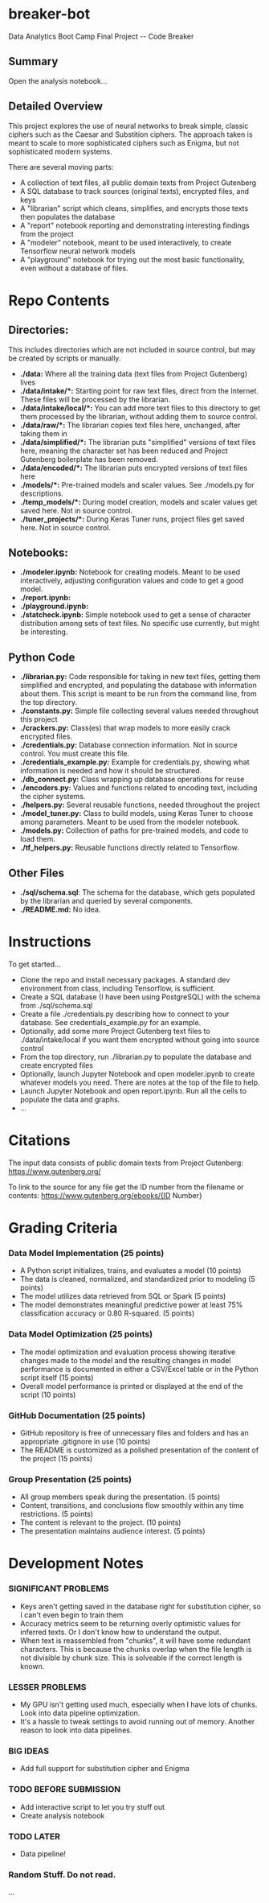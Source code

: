 # breaker-bot
Data Analytics Boot Camp Final Project -- Code Breaker

## Summary
Open the analysis notebook...

## Detailed Overview

This project explores the use of neural networks to break simple, classic ciphers such as the Caesar and Substition ciphers. The approach taken is meant to scale to more sophisticated ciphers such as Enigma, but not sophisticated modern systems.

There are several moving parts:
* A collection of text files, all public domain texts from Project Gutenberg
* A SQL database to track sources (original texts), encrypted files, and keys
* A "librarian" script which cleans, simplifies, and encrypts those texts then populates the database
* A "report" notebook reporting and demonstrating interesting findings from the project
* A "modeler" notebook, meant to be used interactively, to create Tensorflow neural network models
* A "playground" notebook for trying out the most basic functionality, even without a database of files.

# Repo Contents

## Directories:
This includes directories which are not included in source control, but may be created by scripts or manually.
* **./data:** Where all the training data (text files from Project Gutenberg) lives
* **./data/intake/*:** Starting point for raw text files, direct from the Internet. These files will be processed by the librarian.
* **./data/intake/local/*:** You can add more text files to this directory to get them processed by the librarian, without adding them to source control.
* **./data/raw/*:** The librarian copies text files here, unchanged, after taking them in
* **./data/simplified/*:** The librarian puts "simplified" versions of text files here, meaning the character set has been reduced and Project Gutenberg boilerplate has been removed.
* **./data/encoded/*:** The librarian puts encrypted versions of text files here
* **./models/*:** Pre-trained models and scaler values. See ./models.py for descriptions.
* **./temp_models/*:** During model creation, models and scaler values get saved here. Not in source control.
* **./tuner_projects/*:** During Keras Tuner runs, project files get saved here. Not in source control.

## Notebooks:
* **./modeler.ipynb:** Notebook for creating models. Meant to be used interactively, adjusting configuration values and code to get a good model.
* **./report.ipynb:** 
* **./playground.ipynb:** 
* **./statcheck.ipynb:** Simple notebook used to get a sense of character distribution among sets of text files. No specific use currently, but might be interesting.

## Python Code
* **./librarian.py:** Code responsible for taking in new text files, getting them simplified and encrypted, and populating the database with information about them. This script is meant to be run from the command line, from the top directory.
* **./constants.py:** Simple file collecting several values needed throughout this project
* **./crackers.py:** Class(es) that wrap models to more easily crack encrypted files.
* **./credentials.py:** Database connection information. Not in source control. You must create this file.
* **./credentials_example.py:** Example for credentials.py, showing what information is needed and how it should be structured.
* **./db_connect.py:** Class wrapping up database operations for reuse
* **./encoders.py:** Values and functions related to encoding text, including the cipher systems.
* **./helpers.py:** Several reusable functions, needed throughout the project
* **./model_tuner.py:** Class to build models, using Keras Tuner to choose among parameters. Meant to be used from the modeler notebook.
* **./models.py:** Collection of paths for pre-trained models, and code to load them.
* **./tf_helpers.py:** Reusable functions directly related to Tensorflow.

## Other Files
* **./sql/schema.sql**: The schema for the database, which gets populated by the librarian and queried by several components.
* **./README.md:** No idea.

# Instructions

To get started...
* Clone the repo and install necessary packages. A standard dev environment from class, including Tensorflow, is sufficient.
* Create a SQL database (I have been using PostgreSQL) with the schema from ./sql/schema.sql
* Create a file ./credentials.py describing how to connect to your database. See credentials_example.py for an example.
* Optionally, add some more Project Gutenberg text files to ./data/intake/local if you want them encrypted without going into source control
* From the top directory, run ./librarian.py to populate the database and create encrypted files
* Optionally, launch Jupyter Notebook and open modeler.ipynb to create whatever models you need. There are notes at the top of the file to help.
* Launch Jupyter Notebook and open report.ipynb. Run all the cells to populate the data and graphs.
* ...

# Citations
The input data consists of public domain texts from Project Gutenberg: https://www.gutenberg.org/

To link to the source for any file get the ID number from the filename or contents: https://www.gutenberg.org/ebooks/{ID Number}

# Grading Criteria

### Data Model Implementation (25 points)
* A Python script initializes, trains, and evaluates a model (10 points)
* The data is cleaned, normalized, and standardized prior to modeling (5 points)
* The model utilizes data retrieved from SQL or Spark (5 points)
* The model demonstrates meaningful predictive power at least 75% classification accuracy or 0.80 R-squared. (5 points)

### Data Model Optimization (25 points)
* The model optimization and evaluation process showing iterative changes made to the model and the resulting changes in model performance is documented in either a CSV/Excel table or in the Python script itself (15 points)
* Overall model performance is printed or displayed at the end of the script (10 points)

### GitHub Documentation (25 points)
* GitHub repository is free of unnecessary files and folders and has an appropriate .gitignore in use (10 points)
* The README is customized as a polished presentation of the content of the project (15 points)

### Group Presentation (25 points)
* All group members speak during the presentation. (5 points)
* Content, transitions, and conclusions flow smoothly within any time restrictions. (5 points)
* The content is relevant to the project. (10 points)
* The presentation maintains audience interest. (5 points)


# Development Notes

### SIGNIFICANT PROBLEMS
* Keys aren't getting saved in the database right for substitution cipher, so I can't even begin to train them
* Accuracy metrics seem to be returning overly optimistic values for inferred texts. Or I don't know how to understand the output.
* When text is reassembled from "chunks", it will have some redundant characters. This is because the chunks overlap when the file length is not divisible by chunk size. This is solveable if the correct length is known.

### LESSER PROBLEMS
* My GPU isn't getting used much, especially when I have lots of chunks. Look into data pipeline optimization.
* It's a hassle to tweak settings to avoid running out of memory. Another reason to look into data pipelines.

### BIG IDEAS
* Add full support for substitution cipher and Enigma

### TODO BEFORE SUBMISSION
* Add interactive script to let you try stuff out
* Create analysis notebook

### TODO LATER
* Data pipeline!

### Random Stuff. Do not read.

...